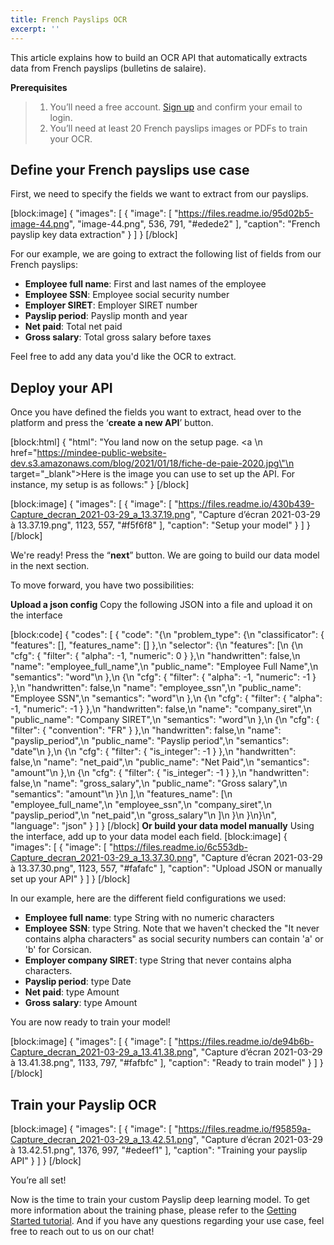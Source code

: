 ```yaml
---
title: French Payslips OCR
excerpt: ''
---
```

This article explains how to build an OCR API that automatically extracts data from French payslips (bulletins de salaire). 

**Prerequisites**
> 1. You’ll need a free account. [Sign up](https://platform.mindee.com/signup) and confirm your email to login.
> 2. You’ll need at least 20 French payslips images or PDFs to train your OCR.

## Define your French payslips use case
 

First, we need to specify the fields we want to extract from our payslips.

 
[block:image]
{
  "images": [
    {
      "image": [
        "https://files.readme.io/95d02b5-image-44.png",
        "image-44.png",
        536,
        791,
        "#edede2"
      ],
      "caption": "French payslip key data extraction"
    }
  ]
}
[/block]

For our example, we are going to extract the following list of fields from our French payslips:

 

  *  **Employee full name**: First and last names of the employee
  *  **Employee SSN**: Employee social security number
  *  **Employer SIRET**: Employer SIRET number 
  *  **Payslip period**:  Payslip month and year 
  *  **Net paid**: Total net paid 
  *  **Gross salary**: Total gross salary before taxes
 

Feel free to add any data you'd like the OCR to extract.


## Deploy your API
 

Once you have defined the fields you want to extract, head over to the platform and press the ‘**create a new API**’ button.

 
[block:html]
{
  "html": "You land now on the setup page. <a \n   href=\"https://mindee-public-website-dev.s3.amazonaws.com/blog/2021/01/18/fiche-de-paie-2020.jpg\"\n   target=\"_blank\">Here is the image</a> you can use to set up the API. For instance, my setup is as follows:"
}
[/block]

[block:image]
{
  "images": [
    {
      "image": [
        "https://files.readme.io/430b439-Capture_decran_2021-03-29_a_13.37.19.png",
        "Capture d’écran 2021-03-29 à 13.37.19.png",
        1123,
        557,
        "#f5f6f8"
      ],
      "caption": "Setup your model"
    }
  ]
}
[/block]
 

We're ready! Press the “**next**” button. We are going to build our data model in the next section.


 

To move forward, you have two possibilities:

**Upload a json config**
Copy the following JSON into a file and upload it on the interface

 
[block:code]
{
  "codes": [
    {
      "code": "{\n  \"problem_type\": {\n    \"classificator\": { \"features\": [], \"features_name\": [] },\n    \"selector\": {\n      \"features\": [\n        {\n          \"cfg\": { \"filter\": { \"alpha\": -1, \"numeric\": 0 } },\n          \"handwritten\": false,\n          \"name\": \"employee_full_name\",\n          \"public_name\": \"Employee Full Name\",\n          \"semantics\": \"word\"\n        },\n        {\n          \"cfg\": { \"filter\": { \"alpha\": -1, \"numeric\": -1 } },\n          \"handwritten\": false,\n          \"name\": \"employee_ssn\",\n          \"public_name\": \"Employee SSN\",\n          \"semantics\": \"word\"\n        },\n        {\n          \"cfg\": { \"filter\": { \"alpha\": -1, \"numeric\": -1 } },\n          \"handwritten\": false,\n          \"name\": \"company_siret\",\n          \"public_name\": \"Company SIRET\",\n          \"semantics\": \"word\"\n        },\n        {\n          \"cfg\": { \"filter\": { \"convention\": \"FR\" } },\n          \"handwritten\": false,\n          \"name\": \"payslip_period\",\n          \"public_name\": \"Payslip period\",\n          \"semantics\": \"date\"\n        },\n        {\n          \"cfg\": { \"filter\": { \"is_integer\": -1 } },\n          \"handwritten\": false,\n          \"name\": \"net_paid\",\n          \"public_name\": \"Net Paid\",\n          \"semantics\": \"amount\"\n        },\n        {\n          \"cfg\": { \"filter\": { \"is_integer\": -1 } },\n          \"handwritten\": false,\n          \"name\": \"gross_salary\",\n          \"public_name\": \"Gross salary\",\n          \"semantics\": \"amount\"\n        }\n      ],\n      \"features_name\": [\n        \"employee_full_name\",\n        \"employee_ssn\",\n        \"company_siret\",\n        \"payslip_period\",\n        \"net_paid\",\n        \"gross_salary\"\n      ]\n    }\n  }\n}\n",
      "language": "json"
    }
  ]
}
[/block]
**Or build your data model manually**
Using the interface, add up to your data model each field.
[block:image]
{
  "images": [
    {
      "image": [
        "https://files.readme.io/6c553db-Capture_decran_2021-03-29_a_13.37.30.png",
        "Capture d’écran 2021-03-29 à 13.37.30.png",
        1123,
        557,
        "#fafafc"
      ],
      "caption": "Upload JSON or manually set up your API"
    }
  ]
}
[/block]
 
In our example, here are the different field configurations we used:


  *  **Employee full name**: type String with no numeric characters
  *  **Employee SSN**: type String. Note that we haven't checked the "It never contains alpha characters" as social security numbers can contain 'a' or 'b' for Corsican.
  *  **Employer company SIRET**: type String that never contains alpha characters.
  *  **Payslip period**: type Date 
  *  **Net paid**: type Amount
  *  **Gross salary**: type Amount



You are now ready to train your model!

 


[block:image]
{
  "images": [
    {
      "image": [
        "https://files.readme.io/de94b6b-Capture_decran_2021-03-29_a_13.41.38.png",
        "Capture d’écran 2021-03-29 à 13.41.38.png",
        1133,
        797,
        "#fafbfc"
      ],
      "caption": "Ready to train model"
    }
  ]
}
[/block]
 
 
## Train your Payslip OCR
 

[block:image]
{
  "images": [
    {
      "image": [
        "https://files.readme.io/f95859a-Capture_decran_2021-03-29_a_13.42.51.png",
        "Capture d’écran 2021-03-29 à 13.42.51.png",
        1376,
        997,
        "#edeef1"
      ],
      "caption": "Training your payslip API"
    }
  ]
}
[/block]
 

You’re all set! 

 

Now is the time to train your custom Payslip deep learning model. To get more information about the training phase, please refer to the [Getting Started tutorial](doc:build-your-first-document-parsing-api). And if you have any questions regarding your use case, feel free to reach out to us on our chat!